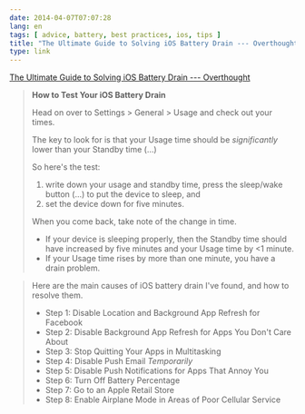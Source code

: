 ```yaml
---
date: 2014-04-07T07:07:28
lang: en
tags: [ advice, battery, best practices, ios, tips ]
title: "The Ultimate Guide to Solving iOS Battery Drain --- Overthought"
type: link
---
```


[The Ultimate Guide to Solving iOS Battery Drain ---
Overthought](http://www.overthought.org/blog/2014/the-ultimate-guide-to-solving-ios-battery-drain)

> **How to Test Your iOS Battery Drain**
>
> Head on over to Settings \> General \> Usage and check out your times.
>
> The key to look for is that your Usage time should be *significantly*
> lower than your Standby time (...)
>
> So here's the test:
>
> 1.  write down your usage and standby time, press the sleep/wake
>     button (...) to put the device to sleep, and
> 2.  set the device down for five minutes.
>
> When you come back, take note of the change in time.
>
> -    If your device is sleeping properly, then the Standby time should
>     have increased by five minutes and your Usage time by \<1 minute.
> -    If your Usage time rises by more than one minute, you have a
>     drain problem.

> Here are the main causes of iOS battery drain I've found, and how to
> resolve them.
>
> -    Step 1: Disable Location and Background App Refresh for Facebook
> -   Step 2: Disable Background App Refresh for Apps You Don't Care
>     About
> -   Step 3: Stop Quitting Your Apps in Multitasking
> -   Step 4: Disable Push Email *Temporarily*
> -   Step 5: Disable Push Notifications for Apps That Annoy You
> -   Step 6: Turn Off Battery Percentage
> -   Step 7: Go to an Apple Retail Store
> -   Step 8: Enable Airplane Mode in Areas of Poor Cellular Service

